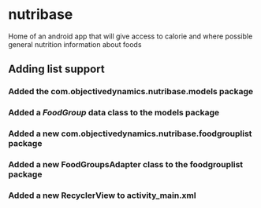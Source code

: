 # nutribase
Home of an  android app that will give access to calorie and where possible general nutrition information about foods

## Adding list support
### Added the com.objectivedynamics.nutribase.models package
### Added a _FoodGroup_ data class to the models package
### Added a new com.objectivedynamics.nutribase.foodgrouplist package
### Added a new FoodGroupsAdapter class to the foodgrouplist package
### Added a new RecyclerView to activity_main.xml
